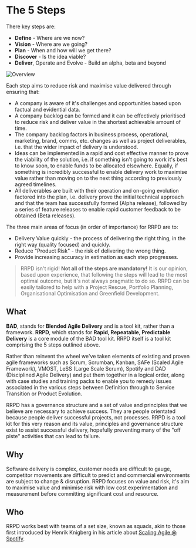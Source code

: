 # The 5 Steps

There key steps are:

- **Define** - Where are we now?
- **Vision** - Where are we going?
- **Plan** - When and how will we get there?
- **Discover** - Is the idea viable?
- **Deliver**, Operate and Evolve - Build an alpha, beta and beyond

![Overview](https://github.com/bad-tools/3d.tools/raw/master/RRPD/images/figures/5steps.png)

Each step aims to reduce risk and maximise value delivered through ensuring that:

- A company is aware of it's challenges and opportunities based upon factual and evidential data.
- A company backlog can be formed and it can be effectively prioritised to reduce risk and deliver value in the shortest achievable amount of time.
- The company backlog factors in business process, operational, marketing, brand, comms, etc. changes as well as project deliverables, i.e. that the wider impact of delivery is understood.
- Ideas can be implemented in a rapid and cost effective manner to prove the viability of the solution, i.e. if something isn't going to work it's best to know soon, to enable funds to be allocated elsewhere. Equally, if something is incredibly successful to enable delivery work to maximise value rather than moving on to the next thing according to previously agreed timelines.
- All deliverables are built with their operation and on-going evolution factored into the plan, i.e. delivery prove the initial technical approach and that the team has successfully formed (Alpha release), followed by a series of feature releases to enable rapid customer feedback to be obtained (Beta releases).

The three main areas of focus (in order of importance) for RRPD are to:

- Delivery Value quickly - the process of delivering the right thing, in the right way (quality focused) and quickly.
- Reduce "Product Risk" - the risk of delivering the wrong thing.
- Provide increasing accuracy in estimation as each step progresses.

> RRPD isn't rigid! **Not all of the steps are mandatory!** It is our opinion, based upon experience, that following the steps will lead to the most optimal outcome, but it's not always pragmatic to do so. RRPD can be easily tailored to help with a Project Rescue, Portfolio Planning, Organisational Optimisation and Greenfield Development.

## What

**BAD**, stands for **Blended Agile Delivery** and is a tool kit, rather than a framework. **RRPD**, which stands for **Rapid, Repeatable, Predictable Delivery** is a core module of the BAD tool kit. RRPD itself is a tool kit comprising the 5 steps outlined above.

Rather than reinvent the wheel we've taken elements of existing and proven agile frameworks such as Scrum, Scrumban, Kanban, SAFe (Scaled Agile Framework), VMOST, LeSS (Large Scale Scrum), Spotify and DAD (Disciplined Agile Delivery) and put them together in a logical order, along with case studies and training packs to enable you to remedy issues associated in the various steps between Definition through to Service Transition or Product Evolution.

RRPD has a governance structure and a set of value and principles that we believe are necessary to achieve success. They are people orientated because people deliver successful projects, not processes. RRPD is a tool kit for this very reason and its value, principles and governance structure exist to assist successful delivery, hopefully preventing many of the "off piste" activities that can lead to failure.

## Why

Software delivery is complex, customer needs are difficult to gauge, competitor movements are difficult to predict and commercial environments are subject to change & disruption.  RRPD focuses on value and risk, it's aim to maximise value and minimise risk with low cost experimentation and measurement before committing significant cost and resource.

## Who

RRPD works best with teams of a set size, known as squads, akin to those first introduced by Henrik Knigberg in his article about [Scaling Agile @ Spotify](https://dl.dropboxusercontent.com/u/1018963/Articles/SpotifyScaling.pdf).